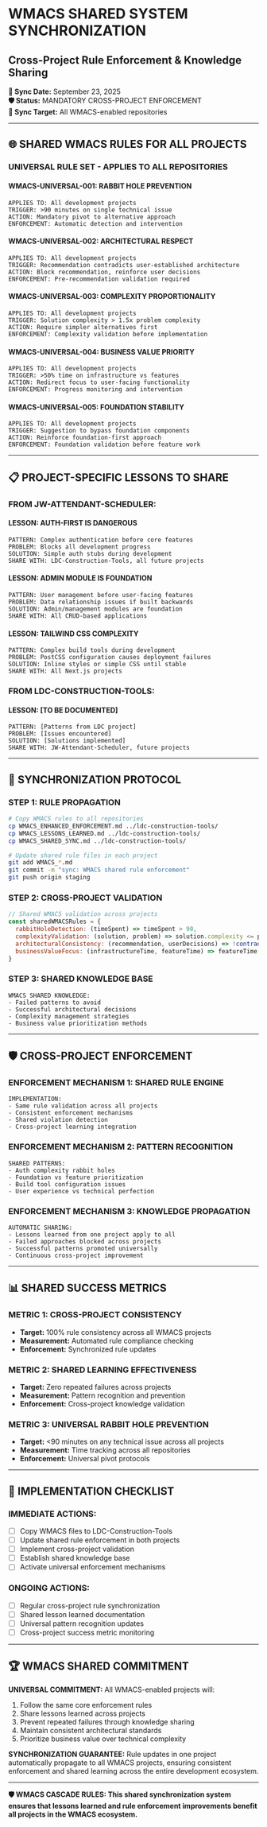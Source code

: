 # WMACS SHARED SYSTEM SYNCHRONIZATION
## Cross-Project Rule Enforcement & Knowledge Sharing

**📅 Sync Date:** September 23, 2025  
**🛡️ Status:** MANDATORY CROSS-PROJECT ENFORCEMENT  
**🔄 Sync Target:** All WMACS-enabled repositories

---

## 🌐 SHARED WMACS RULES FOR ALL PROJECTS

### **UNIVERSAL RULE SET - APPLIES TO ALL REPOSITORIES**

#### **WMACS-UNIVERSAL-001: RABBIT HOLE PREVENTION**
```
APPLIES TO: All development projects
TRIGGER: >90 minutes on single technical issue
ACTION: Mandatory pivot to alternative approach
ENFORCEMENT: Automatic detection and intervention
```

#### **WMACS-UNIVERSAL-002: ARCHITECTURAL RESPECT**
```
APPLIES TO: All development projects  
TRIGGER: Recommendation contradicts user-established architecture
ACTION: Block recommendation, reinforce user decisions
ENFORCEMENT: Pre-recommendation validation required
```

#### **WMACS-UNIVERSAL-003: COMPLEXITY PROPORTIONALITY**
```
APPLIES TO: All development projects
TRIGGER: Solution complexity > 1.5x problem complexity
ACTION: Require simpler alternatives first
ENFORCEMENT: Complexity validation before implementation
```

#### **WMACS-UNIVERSAL-004: BUSINESS VALUE PRIORITY**
```
APPLIES TO: All development projects
TRIGGER: >50% time on infrastructure vs features
ACTION: Redirect focus to user-facing functionality
ENFORCEMENT: Progress monitoring and intervention
```

#### **WMACS-UNIVERSAL-005: FOUNDATION STABILITY**
```
APPLIES TO: All development projects
TRIGGER: Suggestion to bypass foundation components
ACTION: Reinforce foundation-first approach
ENFORCEMENT: Foundation validation before feature work
```

---

## 📋 PROJECT-SPECIFIC LESSONS TO SHARE

### **FROM JW-ATTENDANT-SCHEDULER:**

#### **LESSON: AUTH-FIRST IS DANGEROUS**
```
PATTERN: Complex authentication before core features
PROBLEM: Blocks all development progress
SOLUTION: Simple auth stubs during development
SHARE WITH: LDC-Construction-Tools, all future projects
```

#### **LESSON: ADMIN MODULE IS FOUNDATION**
```
PATTERN: User management before user-facing features
PROBLEM: Data relationship issues if built backwards
SOLUTION: Admin/management modules are foundation
SHARE WITH: All CRUD-based applications
```

#### **LESSON: TAILWIND CSS COMPLEXITY**
```
PATTERN: Complex build tools during development
PROBLEM: PostCSS configuration causes deployment failures
SOLUTION: Inline styles or simple CSS until stable
SHARE WITH: All Next.js projects
```

### **FROM LDC-CONSTRUCTION-TOOLS:**

#### **LESSON: [TO BE DOCUMENTED]**
```
PATTERN: [Patterns from LDC project]
PROBLEM: [Issues encountered]
SOLUTION: [Solutions implemented]
SHARE WITH: JW-Attendant-Scheduler, future projects
```

---

## 🔄 SYNCHRONIZATION PROTOCOL

### **STEP 1: RULE PROPAGATION**
```bash
# Copy WMACS rules to all repositories
cp WMACS_ENHANCED_ENFORCEMENT.md ../ldc-construction-tools/
cp WMACS_LESSONS_LEARNED.md ../ldc-construction-tools/
cp WMACS_SHARED_SYNC.md ../ldc-construction-tools/

# Update shared rule files in each project
git add WMACS_*.md
git commit -m "sync: WMACS shared rule enforcement"
git push origin staging
```

### **STEP 2: CROSS-PROJECT VALIDATION**
```javascript
// Shared WMACS validation across projects
const sharedWMACSRules = {
  rabbitHoleDetection: (timeSpent) => timeSpent > 90,
  complexityValidation: (solution, problem) => solution.complexity <= problem.complexity * 1.5,
  architecturalConsistency: (recommendation, userDecisions) => !contradicts(recommendation, userDecisions),
  businessValueFocus: (infrastructureTime, featureTime) => featureTime >= infrastructureTime
}
```

### **STEP 3: SHARED KNOWLEDGE BASE**
```
WMACS SHARED KNOWLEDGE:
- Failed patterns to avoid
- Successful architectural decisions
- Complexity management strategies
- Business value prioritization methods
```

---

## 🛡️ CROSS-PROJECT ENFORCEMENT

### **ENFORCEMENT MECHANISM 1: SHARED RULE ENGINE**
```
IMPLEMENTATION:
- Same rule validation across all projects
- Consistent enforcement mechanisms
- Shared violation detection
- Cross-project learning integration
```

### **ENFORCEMENT MECHANISM 2: PATTERN RECOGNITION**
```
SHARED PATTERNS:
- Auth complexity rabbit holes
- Foundation vs feature prioritization
- Build tool configuration issues
- User experience vs technical perfection
```

### **ENFORCEMENT MECHANISM 3: KNOWLEDGE PROPAGATION**
```
AUTOMATIC SHARING:
- Lessons learned from one project apply to all
- Failed approaches blocked across projects
- Successful patterns promoted universally
- Continuous cross-project improvement
```

---

## 📊 SHARED SUCCESS METRICS

### **METRIC 1: CROSS-PROJECT CONSISTENCY**
- **Target:** 100% rule consistency across all WMACS projects
- **Measurement:** Automated rule compliance checking
- **Enforcement:** Synchronized rule updates

### **METRIC 2: SHARED LEARNING EFFECTIVENESS**
- **Target:** Zero repeated failures across projects
- **Measurement:** Pattern recognition and prevention
- **Enforcement:** Cross-project knowledge validation

### **METRIC 3: UNIVERSAL RABBIT HOLE PREVENTION**
- **Target:** <90 minutes on any technical issue across all projects
- **Measurement:** Time tracking across all repositories
- **Enforcement:** Universal pivot protocols

---

## 🔧 IMPLEMENTATION CHECKLIST

### **IMMEDIATE ACTIONS:**
- [ ] Copy WMACS files to LDC-Construction-Tools
- [ ] Update shared rule enforcement in both projects
- [ ] Implement cross-project validation
- [ ] Establish shared knowledge base
- [ ] Activate universal enforcement mechanisms

### **ONGOING ACTIONS:**
- [ ] Regular cross-project rule synchronization
- [ ] Shared lesson learned documentation
- [ ] Universal pattern recognition updates
- [ ] Cross-project success metric monitoring

---

## 🏆 WMACS SHARED COMMITMENT

**UNIVERSAL COMMITMENT:** All WMACS-enabled projects will:
1. Follow the same core enforcement rules
2. Share lessons learned across projects
3. Prevent repeated failures through knowledge sharing
4. Maintain consistent architectural standards
5. Prioritize business value over technical complexity

**SYNCHRONIZATION GUARANTEE:** Rule updates in one project automatically propagate to all WMACS projects, ensuring consistent enforcement and shared learning across the entire development ecosystem.

---

**🛡️ WMACS CASCADE RULES: This shared synchronization system ensures that lessons learned and rule enforcement improvements benefit all projects in the WMACS ecosystem.**
